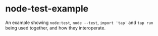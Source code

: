# node-test-example

An example showing `node:test`, `node --test`, `import 'tap'` and
`tap run` being used together, and how they interoperate.
